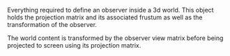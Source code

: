 Everything required to define an observer inside a 3d world. This object holds the projection matrix and its associated frustum as well as the transformation of the observer.

The world content is transformed by the observer view matrix before being projected to screen using its projection matrix.